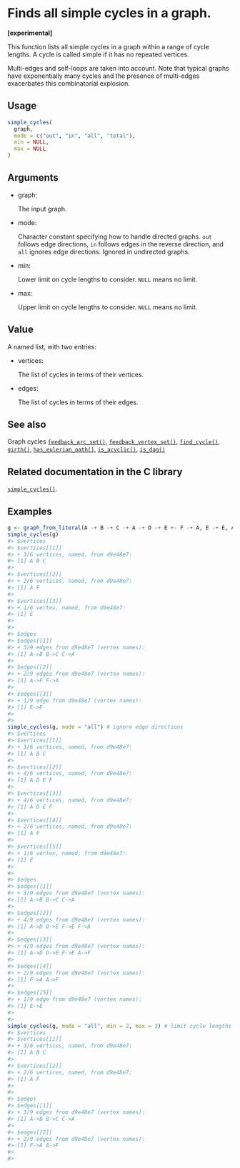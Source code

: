 # Finds all simple cycles in a graph.

**\[experimental\]**

This function lists all simple cycles in a graph within a range of cycle
lengths. A cycle is called simple if it has no repeated vertices.

Multi-edges and self-loops are taken into account. Note that typical
graphs have exponentially many cycles and the presence of multi-edges
exacerbates this combinatorial explosion.

## Usage

``` r
simple_cycles(
  graph,
  mode = c("out", "in", "all", "total"),
  min = NULL,
  max = NULL
)
```

## Arguments

- graph:

  The input graph.

- mode:

  Character constant specifying how to handle directed graphs. `out`
  follows edge directions, `in` follows edges in the reverse direction,
  and `all` ignores edge directions. Ignored in undirected graphs.

- min:

  Lower limit on cycle lengths to consider. `NULL` means no limit.

- max:

  Upper limit on cycle lengths to consider. `NULL` means no limit.

## Value

A named list, with two entries:

- vertices:

  The list of cycles in terms of their vertices.

- edges:

  The list of cycles in terms of their edges.

## See also

Graph cycles
[`feedback_arc_set()`](https://r.igraph.org/reference/feedback_arc_set.md),
[`feedback_vertex_set()`](https://r.igraph.org/reference/feedback_vertex_set.md),
[`find_cycle()`](https://r.igraph.org/reference/find_cycle.md),
[`girth()`](https://r.igraph.org/reference/girth.md),
[`has_eulerian_path()`](https://r.igraph.org/reference/has_eulerian_path.md),
[`is_acyclic()`](https://r.igraph.org/reference/is_acyclic.md),
[`is_dag()`](https://r.igraph.org/reference/is_dag.md)

## Related documentation in the C library

[`simple_cycles()`](https://igraph.org/c/html/latest/igraph-Cycles.html#igraph_simple_cycles).

## Examples

``` r
g <- graph_from_literal(A -+ B -+ C -+ A -+ D -+ E +- F -+ A, E -+ E, A -+ F, simplify = FALSE)
simple_cycles(g)
#> $vertices
#> $vertices[[1]]
#> + 3/6 vertices, named, from d9e48e7:
#> [1] A B C
#> 
#> $vertices[[2]]
#> + 2/6 vertices, named, from d9e48e7:
#> [1] A F
#> 
#> $vertices[[3]]
#> + 1/6 vertex, named, from d9e48e7:
#> [1] E
#> 
#> 
#> $edges
#> $edges[[1]]
#> + 3/9 edges from d9e48e7 (vertex names):
#> [1] A->B B->C C->A
#> 
#> $edges[[2]]
#> + 2/9 edges from d9e48e7 (vertex names):
#> [1] A->F F->A
#> 
#> $edges[[3]]
#> + 1/9 edge from d9e48e7 (vertex names):
#> [1] E->E
#> 
#> 
simple_cycles(g, mode = "all") # ignore edge directions
#> $vertices
#> $vertices[[1]]
#> + 3/6 vertices, named, from d9e48e7:
#> [1] A B C
#> 
#> $vertices[[2]]
#> + 4/6 vertices, named, from d9e48e7:
#> [1] A D E F
#> 
#> $vertices[[3]]
#> + 4/6 vertices, named, from d9e48e7:
#> [1] A D E F
#> 
#> $vertices[[4]]
#> + 2/6 vertices, named, from d9e48e7:
#> [1] A F
#> 
#> $vertices[[5]]
#> + 1/6 vertex, named, from d9e48e7:
#> [1] E
#> 
#> 
#> $edges
#> $edges[[1]]
#> + 3/9 edges from d9e48e7 (vertex names):
#> [1] A->B B->C C->A
#> 
#> $edges[[2]]
#> + 4/9 edges from d9e48e7 (vertex names):
#> [1] A->D D->E F->E F->A
#> 
#> $edges[[3]]
#> + 4/9 edges from d9e48e7 (vertex names):
#> [1] A->D D->E F->E A->F
#> 
#> $edges[[4]]
#> + 2/9 edges from d9e48e7 (vertex names):
#> [1] F->A A->F
#> 
#> $edges[[5]]
#> + 1/9 edge from d9e48e7 (vertex names):
#> [1] E->E
#> 
#> 
simple_cycles(g, mode = "all", min = 2, max = 3) # limit cycle lengths
#> $vertices
#> $vertices[[1]]
#> + 3/6 vertices, named, from d9e48e7:
#> [1] A B C
#> 
#> $vertices[[2]]
#> + 2/6 vertices, named, from d9e48e7:
#> [1] A F
#> 
#> 
#> $edges
#> $edges[[1]]
#> + 3/9 edges from d9e48e7 (vertex names):
#> [1] A->B B->C C->A
#> 
#> $edges[[2]]
#> + 2/9 edges from d9e48e7 (vertex names):
#> [1] F->A A->F
#> 
#> 
```
